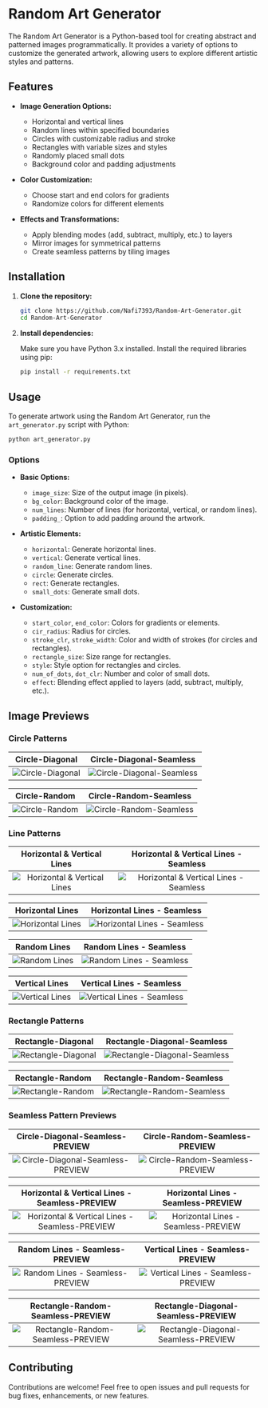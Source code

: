 # Random Art Generator


The Random Art Generator is a Python-based tool for creating abstract and patterned images programmatically. It provides a variety of options to customize the generated artwork, allowing users to explore different artistic styles and patterns.

## Features

- **Image Generation Options:**
  - Horizontal and vertical lines
  - Random lines within specified boundaries
  - Circles with customizable radius and stroke
  - Rectangles with variable sizes and styles
  - Randomly placed small dots
  - Background color and padding adjustments

- **Color Customization:**
  - Choose start and end colors for gradients
  - Randomize colors for different elements

- **Effects and Transformations:**
  - Apply blending modes (add, subtract, multiply, etc.) to layers
  - Mirror images for symmetrical patterns
  - Create seamless patterns by tiling images

## Installation

1. **Clone the repository:**

   ```bash
   git clone https://github.com/Nafi7393/Random-Art-Generator.git
   cd Random-Art-Generator
   ```

2. **Install dependencies:**

   Make sure you have Python 3.x installed. Install the required libraries using pip:

   ```bash
   pip install -r requirements.txt
   ```

## Usage

To generate artwork using the Random Art Generator, run the `art_generator.py` script with Python:

```bash
python art_generator.py
```

### Options

- **Basic Options:**
  - `image_size`: Size of the output image (in pixels).
  - `bg_color`: Background color of the image.
  - `num_lines`: Number of lines (for horizontal, vertical, or random lines).
  - `padding_`: Option to add padding around the artwork.

- **Artistic Elements:**
  - `horizontal`: Generate horizontal lines.
  - `vertical`: Generate vertical lines.
  - `random_line`: Generate random lines.
  - `circle`: Generate circles.
  - `rect`: Generate rectangles.
  - `small_dots`: Generate small dots.

- **Customization:**
  - `start_color`, `end_color`: Colors for gradients or elements.
  - `cir_radius`: Radius for circles.
  - `stroke_clr`, `stroke_width`: Color and width of strokes (for circles and rectangles).
  - `rectangle_size`: Size range for rectangles.
  - `style`: Style option for rectangles and circles.
  - `num_of_dots`, `dot_clr`: Number and color of small dots.
  - `effect`: Blending effect applied to layers (add, subtract, multiply, etc.).


## Image Previews

### Circle Patterns

|              Circle-Diagonal                 |                    Circle-Diagonal-Seamless                    |
|:--------------------------------------------:|:--------------------------------------------------------------:|
| ![Circle-Diagonal](DEMO/circle-diagonal.jpg) | ![Circle-Diagonal-Seamless](DEMO/circle-diagonal-seamless.jpg) |

|              Circle-Random               |                   Circle-Random-Seamless                   |
|:----------------------------------------:|:----------------------------------------------------------:|
| ![Circle-Random](DEMO/circle-random.jpg) | ![Circle-Random-Seamless](DEMO/circle-random-seamless.jpg) |

### Line Patterns

|                     Horizontal & Vertical Lines                       |                          Horizontal & Vertical Lines - Seamless                           |
|:---------------------------------------------------------------------:|:-----------------------------------------------------------------------------------------:|
| ![Horizontal & Vertical Lines](DEMO/line-horizontal_and_vertical.jpg) | ![Horizontal & Vertical Lines - Seamless](DEMO/line-horizontal_and_vertical-seamless.jpg) |

|               Horizontal Lines                |                    Horizontal Lines - Seamless                    |
|:---------------------------------------------:|:-----------------------------------------------------------------:|
| ![Horizontal Lines](DEMO/line-horizontal.jpg) | ![Horizontal Lines - Seamless](DEMO/line-horizontal-seamless.jpg) |

|             Random Lines              |                  Random Lines - Seamless                  |
|:-------------------------------------:|:---------------------------------------------------------:|
| ![Random Lines](DEMO/line-random.jpg) | ![Random Lines - Seamless](DEMO/line-random-seamless.jpg) |

|              Vertical Lines               |                   Vertical Lines - Seamless                   |
|:-----------------------------------------:|:-------------------------------------------------------------:|
| ![Vertical Lines](DEMO/line-vertical.jpg) | ![Vertical Lines - Seamless](DEMO/line-vertical-seamless.jpg) |

### Rectangle Patterns

|                Rectangle-Diagonal                  |                     Rectangle-Diagonal-Seamless                      |
|:--------------------------------------------------:|:--------------------------------------------------------------------:|
| ![Rectangle-Diagonal](DEMO/rectangle-diagonal.jpg) | ![Rectangle-Diagonal-Seamless](DEMO/rectangle-diagonal-seamless.jpg) |

|               Rectangle-Random                 |                    Rectangle-Random-Seamless                     |
|:----------------------------------------------:|:----------------------------------------------------------------:|
| ![Rectangle-Random](DEMO/rectangle-random.jpg) | ![Rectangle-Random-Seamless](DEMO/rectangle-random-seamless.jpg) |

### Seamless Pattern Previews

|                                Circle-Diagonal-Seamless-PREVIEW                                |                               Circle-Random-Seamless-PREVIEW                               |
|:----------------------------------------------------------------------------------------------:|:------------------------------------------------------------------------------------------:|
| ![Circle-Diagonal-Seamless-PREVIEW](DEMO/pattern-preview/circle-diagonal-seamless-PREVIEW.png) | ![Circle-Random-Seamless-PREVIEW](DEMO/pattern-preview/circle-random-seamless-PREVIEW.png) |

|                                      Horizontal & Vertical Lines - Seamless-PREVIEW                                       |                                Horizontal Lines - Seamless-PREVIEW                                |
|:-------------------------------------------------------------------------------------------------------------------------:|:-------------------------------------------------------------------------------------------------:|
| ![Horizontal & Vertical Lines - Seamless-PREVIEW](DEMO/pattern-preview/line-horizontal_and_vertical-seamless-PREVIEW.png) | ![Horizontal Lines - Seamless-PREVIEW](DEMO/pattern-preview/line-horizontal-seamless-PREVIEW.png) |

|                             Random Lines - Seamless-PREVIEW                             |                               Vertical Lines - Seamless-PREVIEW                               |
|:---------------------------------------------------------------------------------------:|:---------------------------------------------------------------------------------------------:|
| ![Random Lines - Seamless-PREVIEW](DEMO/pattern-preview/line-random-seamless-PREVIEW.png) | ![Vertical Lines - Seamless-PREVIEW](DEMO/pattern-preview/line-vertical-seamless-PREVIEW.png) |

|                                Rectangle-Random-Seamless-PREVIEW                                 |                                 Rectangle-Diagonal-Seamless-PREVIEW                                  |
|:------------------------------------------------------------------------------------------------:|:----------------------------------------------------------------------------------------------------:|
| ![Rectangle-Random-Seamless-PREVIEW](DEMO/pattern-preview/rectangle-random-seamless-PREVIEW.png) | ![Rectangle-Diagonal-Seamless-PREVIEW](DEMO/pattern-preview/rectangle-diagonal-seamless-PREVIEW.png) |

## Contributing

Contributions are welcome! Feel free to open issues and pull requests for bug fixes, enhancements, or new features.
